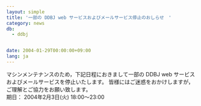```yaml
---
layout: simple
title: '一部の DDBJ web サービスおよびメールサービス停止のおしらせ　'
category: news
db:
  - ddbj


date: 2004-01-29T00:00:00+09:00
lang: ja
---
```


マシンメンテナンスのため，下記日程におきまして一部の DDBJ web サービスおよびメールサービスを停止いたします。 皆様にはご迷惑をおかけしますが，ご理解とご協力をお願い致します。<br>期日： 2004年2月3日(火) 18:00～23:00
